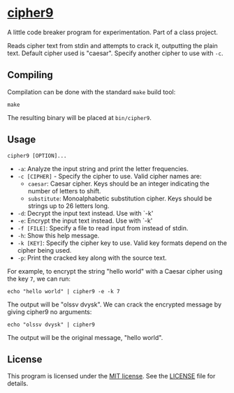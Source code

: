 # [cipher9](https://github.com/coderstephen/cipher9)
A little code breaker program for experimentation. Part of a class project.

Reads cipher text from stdin and attempts to crack it, outputting
the plain text. Default cipher used is "caesar". Specify another
cipher to use with `-c`.

## Compiling
Compilation can be done with the standard `make` build tool:

    make

The resulting binary will be placed at `bin/cipher9`.

## Usage
    cipher9 [OPTION]...

* `-a`: Analyze the input string and print the letter frequencies.
* `-c [CIPHER]` - Specify the cipher to use. Valid cipher names are:
    * `caesar`: Caesar cipher. Keys should be an integer indicating the number of letters to shift.
    * `substitute`: Monoalphabetic substitution cipher. Keys should be strings up to 26 letters long.
* `-d`:          Decrypt the input text instead. Use with `-k'
* `-e`:          Encrypt the input text instead. Use with `-k'
* `-f [FILE]`:   Specify a file to read input from instead of stdin.
* `-h`:          Show this help message.
* `-k [KEY]`:    Specify the cipher key to use. Valid key formats depend on the cipher being used.
* `-p`:          Print the cracked key along with the source text.

For example, to encrypt the string "hello world" with a Caesar cipher using the
key `7`, we can run:

    echo "hello world" | cipher9 -e -k 7

The output will be "olssv dvysk". We can crack the encrypted message by giving
cipher9 no arguments:

    echo "olssv dvysk" | cipher9

The output will be the original message, "hello world".

## License
This program is licensed under the [MIT license](https://opensource.org/licenses/MIT). See the [LICENSE](LICENSE) file for details.
